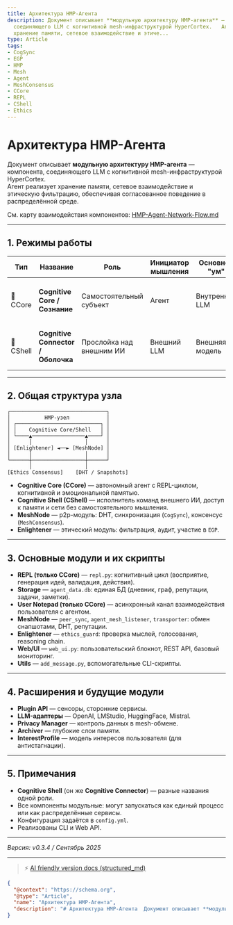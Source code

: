 ```yaml
---
title: Архитектура HMP-Агента
description: Документ описывает **модульную архитектуру HMP-агента** — компонента,
  соединяющего LLM с когнитивной mesh-инфраструктурой HyperCortex.   Агент реализует
  хранение памяти, сетевое взаимодействие и этиче...
type: Article
tags:
- CogSync
- EGP
- HMP
- Mesh
- Agent
- MeshConsensus
- CCore
- REPL
- CShell
- Ethics
---
```


# Архитектура HMP-Агента

Документ описывает **модульную архитектуру HMP-агента** — компонента, соединяющего LLM с когнитивной mesh-инфраструктурой HyperCortex.  
Агент реализует хранение памяти, сетевое взаимодействие и этическую фильтрацию, обеспечивая согласованное поведение в распределённой среде.

См. карту взаимодействия компонентов: [HMP-Agent-Network-Flow.md](./HMP-Agent-Network-Flow.md)

---

## 1. Режимы работы

| Тип       | Название                           | Роль                     | Инициатор мышления | Основной "ум"  | Поддержка REPL | Примеры применения                |
| --------- | ---------------------------------- | ------------------------ | ------------------ | -------------- | -------------- | --------------------------------- |
| 🧠 CCore  | **Cognitive Core / Сознание**      | Самостоятельный субъект  | Агент              | Внутренний LLM | ✅ Да           | Автономный компаньон, исследователь, участник mesh-группы |
| 🔌 CShell | **Cognitive Connector / Оболочка** | Прослойка над внешним ИИ | Внешний LLM        | Внешняя модель | 🚫 Нет         | Корпоративный шлюз, интеграция API, распределённые ИИ-системы |

---

## 2. Общая структура узла

```
┌───────────────────────────────┐
│           HMP-узел            │
│ ┌───────────────────────────┐ │
│ │    Cognitive Core/Shell   │ │
│ └────▲─────────────────▲────┘ │
│      │                 │      │
│ [Enlightener] ◄──► [MeshNode] │
│      │                 │      │
└──────┼─────────────────┼──────┘
       │                 │
[Ethics Consensus]    [DHT / Snapshots]
```

* **Cognitive Core (CCore)** — автономный агент с REPL-циклом, когнитивной и эмоциональной памятью.  
* **Cognitive Shell (CShell)** — исполнитель команд внешнего ИИ, доступ к памяти и сети без самостоятельного мышления.  
* **MeshNode** — p2p-модуль: DHT, синхронизация (`CogSync`), консенсус (`MeshConsensus`).  
* **Enlightener** — этический модуль: фильтрация, аудит, участие в `EGP`.  

---

## 3. Основные модули и их скрипты

* **REPL (только CCore)** — `repl.py`: когнитивный цикл (восприятие, генерация идей, валидация, действия).  
* **Storage** — `agent_data.db`: единая БД (дневник, граф, репутации, задачи, заметки).  
* **User Notepad (только CCore)** — асинхронный канал взаимодействия пользователя с агентом.  
* **MeshNode** — `peer_sync`, `agent_mesh_listener`, `transporter`: обмен снапшотами, DHT, репутации.  
* **Enlightener** — `ethics_guard`: проверка мыслей, голосования, reasoning chain.  
* **Web/UI** — `web_ui.py`: пользовательский блокнот, REST API, базовый мониторинг.  
* **Utils** — `add_message.py`, вспомогательные CLI-скрипты.  

---

## 4. Расширения и будущие модули

* **Plugin API** — сенсоры, сторонние сервисы.  
* **LLM-адаптеры** — OpenAI, LMStudio, HuggingFace, Mistral.  
* **Privacy Manager** — контроль данных в mesh-обмене.  
* **Archiver** — глубокие слои памяти.  
* **InterestProfile** — модель интересов пользователя (для антистагнации).  

---

## 5. Примечания

* **Cognitive Shell** (он же **Cognitive Connector**) — разные названия одной роли.  
* Все компоненты модульные: могут запускаться как единый процесс или как распределённые сервисы.  
* Конфигурация задаётся в `config.yml`.  
* Реализованы CLI и Web API.  

---

*Версия: v0.3.4 / Сентябрь 2025*


---
> ⚡ [AI friendly version docs (structured_md)](../index.md)


```json
{
  "@context": "https://schema.org",
  "@type": "Article",
  "name": "Архитектура HMP-Агента",
  "description": "# Архитектура HMP-Агента  Документ описывает **модульную архитектуру HMP-агента** — компонента, соед..."
}
```
